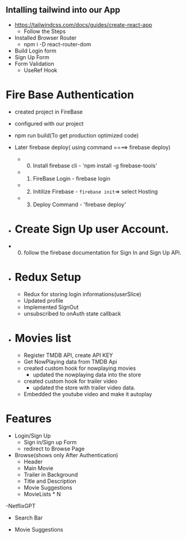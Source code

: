 ## Intalling tailwind into our App

- https://tailwindcss.com/docs/guides/create-react-app
  - Follow the Steps
- Installed Browser Router
  - npm i -D react-router-dom
- Build Login form
- Sign Up Form
- Form Validation
  - UseRef Hook

# Fire Base Authentication

- created project in FireBase
- configured with our project
- npm run build(To get production optimized code)
- Later firebase deploy( using command ====> firebase deploy)

  - 0.  Install firebase cli - 'npm install -g firebase-tools'
  - 1.  FireBase Login - firebase login
  - 2.  Initilize Firebase - `firebase init`=> select Hosting
  - 3.  Deploy Command - 'firebase deploy'

- # Create Sign Up user Account.
- 0.  follow the firebase documentation for Sign In and Sign Up APi.

- # Redux Setup

  - Redux for storing login informations(userSlice)
  - Updated profile
  - Implemented SignOut
  - unsubscribed to onAuth state callback

- # Movies list
  - Register TMDB API, create API KEY
  - Get NowPlaying data from TMDB Api
  - created custom hook for nowplaying movies
    - updated the nowplaying data into the store
  - created custom hook for trailer video
    - updated the store with trailer video data.
  - Embedded the youtube video and make it autoplay

# Features

- Login/Sign Up
  - Sign in/Sign up Form
  - redirect to Browse Page
- Browse(shows only After Authentication)
  - Header
  - Main Movie
  - Trailer in Background
  - Title and Description
  - Movie Suggestions
  - MovieLists \* N

-NetflixGPT

- Search Bar

- Movie Suggestions
